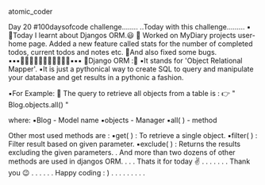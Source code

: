 atomic_coder

Day 20 #100daysofcode challenge........
..Today with this challenge.........
▪️
🔸Today I learnt about Djangos ORM.😃
🔸 Worked on MyDiary projects user-home page. Added a new feature called stats for the number of completed todos, current todos and notes etc.
🔸And also fixed some bugs.
▪️▪️▪️🔸🔸🔸🔸🔸🔸🔸🔸🔸🔸🔸▪️▪️▪️
🔸Django ORM :🤔
▪️It stands for 'Object Relational Mapper'.
▪️It is just a pythonical way to create SQL to query and manipulate your database and get results in a pythonic a fashion.

▪️For Example: 🙂
The query to retrieve all objects from a table is :
👉 " Blog.objects.all() "

where:
▪️Blog - Model name
▪️objects - Manager
▪️all( ) - method

Other most used methods are :
▪️get( ) : To retrieve a single object.
▪️filter( ) : Filter result based on given parameter.
▪️exclude( ) : Returns the results excluding the given parameters.
.
And more than two dozens of other methods are used in djangos ORM.
.
.
.
Thats it for today ✌️
.
.
.
.
.
.
.
Thank you 😉
.
.
.
.
.
.
Happy coding : )
.
.
.
.
.
.
.
.
.